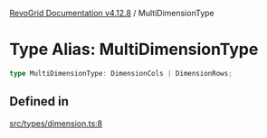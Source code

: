 [RevoGrid Documentation v4.12.8](README.md) / MultiDimensionType

# Type Alias: MultiDimensionType

```ts
type MultiDimensionType: DimensionCols | DimensionRows;
```

## Defined in

[src/types/dimension.ts:8](https://github.com/revolist/revogrid/blob/c3ca1940d3bbc95c0549378ff25b8d267352be31/src/types/dimension.ts#L8)
